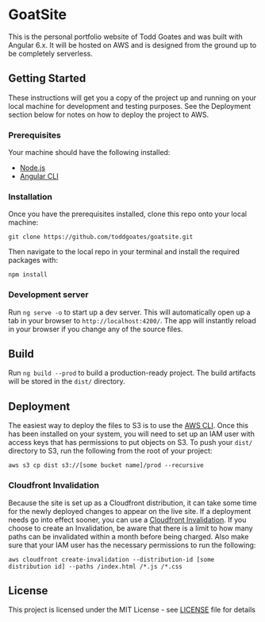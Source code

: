 # GoatSite
This is the personal portfolio website of Todd Goates and was built with Angular 6.x. It will be hosted on AWS and is designed from the ground up to be completely serverless.

## Getting Started
These instructions will get you a copy of the project up and running on your local machine for development and testing purposes. See the Deployment section below for notes on how to deploy the project to AWS.

### Prerequisites
Your machine should have the following installed:
* [Node.js](https://nodejs.org/en/)
* [Angular CLI](https://github.com/angular/angular-cli)

### Installation
Once you have the prerequisites installed, clone this repo onto your local machine:

```
git clone https://github.com/toddgoates/goatsite.git
```

Then navigate to the local repo in your terminal and install the required packages with:

```
npm install
```

### Development server

Run `ng serve -o` to start up a dev server. This will automatically open up a tab in your browser to `http://localhost:4200/`. The app will instantly reload in your browser if you change any of the source files.

## Build

Run `ng build --prod` to build a production-ready project. The build artifacts will be stored in the `dist/` directory.

## Deployment
The easiest way to deploy the files to S3 is to use the [AWS CLI](https://aws.amazon.com/cli/). Once this has been installed on your system, you will need to set up an IAM user with access keys that has permissions to put objects on S3. To push your `dist/` directory to S3, run the following from the root of your project:

`aws s3 cp dist s3://[some bucket name]/prod --recursive`

### Cloudfront Invalidation
Because the site is set up as a Cloudfront distribution, it can take some time for the newly deployed changes to appear on the live site. If a deployment needs go into effect sooner, you can use a [Cloudfront Invalidation](https://docs.aws.amazon.com/AmazonCloudFront/latest/DeveloperGuide/Invalidation.html). If you choose to create an Invalidation, be aware that there is a limit to how many paths can be invalidated within a month before being charged. Also make sure that your IAM user has the necessary permissions to run the following:

`aws cloudfront create-invalidation --distribution-id [some distribution id] --paths /index.html /*.js /*.css`

## License
This project is licensed under the MIT License - see [LICENSE](LICENSE) file for details
